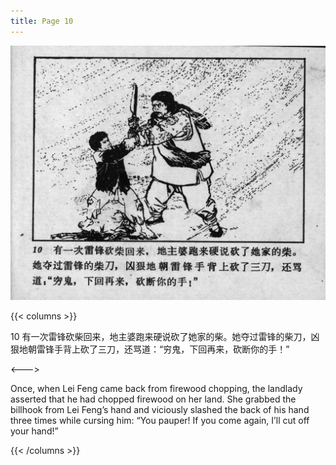 ```yaml
---
title: Page 10
---
```


![leifeng page](./../../images/leifeng/seifert0522_lf_0015_0.jpg)

{{< columns >}}

10 有一次雷锋砍柴回来，地主婆跑来硬说砍了她家的柴。她夺过雷锋的柴刀，凶狠地朝雷锋手背上砍了三刀，还骂道：“穷鬼，下回再来，砍断你的手！”

<--->

Once, when Lei Feng came back from firewood chopping, the landlady asserted that he had chopped firewood on her land. She grabbed the billhook from Lei Feng’s hand and viciously slashed the back of his hand three times while cursing him: “You pauper! If you come again, I’ll cut off your hand!”

{{< /columns >}}
